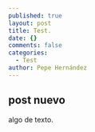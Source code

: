 ```yaml
---
published: true
layout: post
title: Test.
date: {}
comments: false
categories: 
  - Test
author: Pepe Hernández
---
```


## post nuevo

algo de texto.